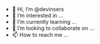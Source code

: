 - 👋 Hi, I’m @devinsers
- 👀 I’m interested in ...
- 🌱 I’m currently learning ...
- 💞️ I’m looking to collaborate on ...
- 📫 How to reach me ...

<!---
devinsers/devinsers is a ✨ special ✨ repository because its `README.md` (this file) appears on your GitHub profile.
You can click the Preview link to take a look at your changes.
--->
